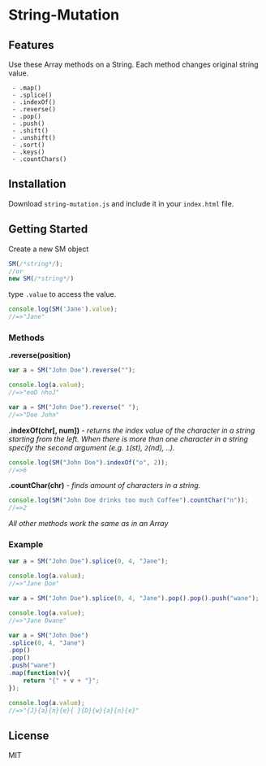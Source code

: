 # String-Mutation

## Features

Use these Array methods on a String. Each method changes original string value.

     - .map()
     - .splice()
     - .indexOf() 
     - .reverse()
     - .pop()
     - .push()
     - .shift()
     - .unshift()
     - .sort()
     - .keys()
     - .countChars()
 
## Installation
Download `string-mutation.js` and include it in your `index.html` file.

## Getting Started
Create a new SM object

```js
SM(/*string*/);
//or
new SM(/*string*/)
```
type `.value` to access the value.

```js
console.log(SM('Jane').value);
//=>"Jane"
```

### Methods
**.reverse(position)**

```js
var a = SM("John Doe").reverse("");

console.log(a.value);
//=>"eoD nhoJ"

var a = SM("John Doe").reverse(" ");
//=>"Doe John"
```

**.indexOf(chr[, num])** *- returns the index value of the character in a string starting from the left. When there is more than one character in a string specify the second argument (e.g. `1`(st), `2`(nd), ..).*

```js
console.log(SM("John Doe").indexOf("o", 2));
//=>6
```

**.countChar(chr)** *- finds amount of characters in a string.*

```js
console.log(SM("John Doe drinks too much Coffee").countChar("n"));
//=>2
```
*All other methods work the same as in an Array*

### Example

```js
var a = SM("John Doe").splice(0, 4, "Jane");

console.log(a.value);
//=>"Jane Doe"

var a = SM("John Doe").splice(0, 4, "Jane").pop().pop().push("wane");

console.log(a.value);
//=>"Jane Dwane"

var a = SM("John Doe")
.splice(0, 4, "Jane")
.pop()
.pop()
.push("wane")
.map(function(v){ 
    return "{" + v + "}"; 
});

console.log(a.value);
//=>"{J}{a}{n}{e}{ }{D}{w}{a}{n}{e}"
```


## License
MIT
